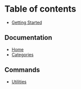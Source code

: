 # Table of contents

* [Getting Started](README.md)

## Documentation <a id="documention"></a>

* [Home](documention/home.md)
* [Categories](documention/categories.md)

## Commands

* [Utilities](commands/utilities.md)

